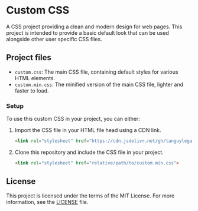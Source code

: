 # Custom CSS

A CSS project providing a clean and modern design for web pages. This project is intended to provide a basic default
look that can be used alongside other user specific CSS files.

## Project files

- `custom.css`: The main CSS file, containing default styles for various HTML elements.
- `custom.min.css`: The minified version of the main CSS file, lighter and faster to load.

### Setup

To use this custom CSS in your project, you can either:
1. Import the CSS file in your HTML file head using a CDN link.
   ```html
   <link rel="stylesheet" href="https://cdn.jsdelivr.net/gh/tanguylegazon/custom-css/custom.min.css">
   ```
2. Clone this repository and include the CSS file in your project.
   ```html
   <link rel="stylesheet" href="relative/path/to/custom.min.css">
   ```

## License

This project is licensed under the terms of the MIT License. For more information, see the [LICENSE](LICENSE) file.
